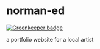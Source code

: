 # norman-ed

[![Greenkeeper badge](https://badges.greenkeeper.io/jenna-m/norman-ed.svg)](https://greenkeeper.io/)

 a portfolio website for a local artist
